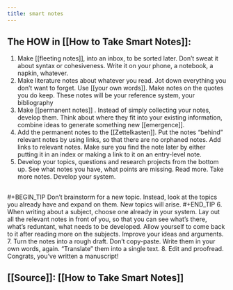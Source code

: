 ```yaml
---
title: smart notes
---
```


## The HOW in [[How to Take Smart Notes]]:
1. Make [[fleeting notes]], into an inbox, to be sorted later. Don’t sweat it about syntax or cohesiveness. Write it on your phone, a notebook, a napkin, whatever.
2. Make literature notes about whatever you read. Jot down everything you don’t want to forget. Use [[your own words]]. Make notes on the quotes you do keep. These notes will be your reference system, your bibliography
3. Make [[permanent notes]] . Instead of simply collecting your notes, develop them. Think about where they fit into your existing information, combine ideas to generate something new [[emergence]].
4. Add the permanent notes to the [[Zettelkasten]]. Put the notes “behind” relevant notes by using links, so that there are no orphaned notes. Add links to relevant notes. Make sure you find the note later by either putting it in an index or making a link to it on an entry-level note.
5. Develop your topics, questions and research projects from the bottom up. See what notes you have, what points are missing. Read more. Take more notes. Develop your system.
## 
#+BEGIN_TIP
 Don’t brainstorm for a new topic. Instead, look at the topics you already have and expand on them. New topics will arise.
#+END_TIP
6. When writing about a subject, choose one already in your system. Lay out all the relevant notes in front of you, so that you can see what’s there, what’s reduntant, what needs to be developed. Allow yourself to come back to it after reading more on the subjects. Improve your ideas and arguments.
7. Turn the notes into a rough draft. Don’t copy-paste. Write them in your own words, again. “Translate” them into a single text.
8. Edit and proofread. Congrats, you’ve written a manuscript!
## [[Source]]: [[How to Take Smart Notes]]
